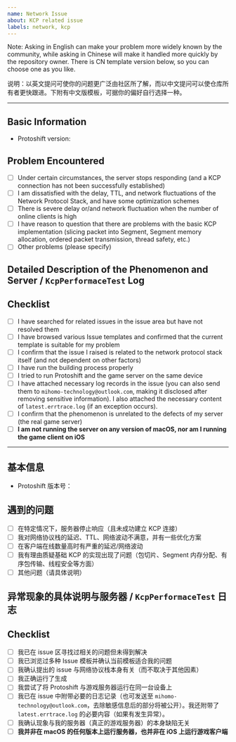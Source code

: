 ```yaml
---
name: Network Issue
about: KCP related issue
labels: network, kcp
---
```


Note: Asking in English can make your problem more widely known by the community, while asking in Chinese will make it handled more quickly by the repository owner. There is CN template version below, so you can choose one as you like.

说明：以英文提问可使你的问题更广泛由社区所了解，而以中文提问可以使仓库所有者更快跟进。下附有中文版模板，可据你的偏好自行选择一种。

------------------------------------

## Basic Information

- Protoshift version:

## Problem Encountered

- [ ] Under certain circumstances, the server stops responding (and a KCP connection has not been successfully established)
- [ ] I am dissatisfied with the delay, TTL, and network fluctuations of the Network Protocol Stack, and have some optimization schemes
- [ ] There is severe delay or/and network fluctuation when the number of online clients is high
- [ ] I have reason to question that there are problems with the basic KCP implementation (slicing packet into Segment, Segment memory allocation, ordered packet transmission, thread safety, etc.)
- [ ] Other problems (please specify)

## Detailed Description of the Phenomenon and Server / `KcpPerformaceTest` Log

## Checklist

- [ ] I have searched for related issues in the issue area but have not resolved them
- [ ] I have browsed various Issue templates and confirmed that the current template is suitable for my problem
- [ ] I confirm that the issue I raised is related to the network protocol stack itself (and not dependent on other factors)
- [ ] I have run the building process properly
- [ ] I tried to run Protoshift and the game server on the same device
- [ ] I have attached necessary log records in the issue (you can also send them to `mihomo-technology@outlook.com`, making it disclosed after removing sensitive information). I also attached the necessary content of `latest.errtrace.log` (if an exception occurs).
- [ ] I confirm that the phenomenon is unrelated to the defects of my server (the real game server)
- [ ] **I am not running the server on any version of macOS, nor am I running the game client on iOS**

----------------------------------

## 基本信息

- Protoshift 版本号：

## 遇到的问题

- [ ] 在特定情况下，服务器停止响应（且未成功建立 KCP 连接）
- [ ] 我对网络协议栈的延迟、TTL、网络波动不满意，并有一些优化方案
- [ ] 在客户端在线数量高时有严重的延迟/网络波动
- [ ] 我有理由质疑基础 KCP 的实现出现了问题（包切片、Segment 内存分配、有序包传输、线程安全等方面）
- [ ] 其他问题（请具体说明）

## 异常现象的具体说明与服务器 / `KcpPerformaceTest` 日志

## Checklist

- [ ] 我已在 issue 区寻找过相关的问题但未得到解决
- [ ] 我已浏览过多种 Issue 模板并确认当前模板适合我的问题
- [ ] 我确认提出的 issue 与网络协议栈本身有关（而不取决于其他因素）
- [ ] 我正确运行了生成
- [ ] 我尝试了将 Protoshift 与游戏服务器运行在同一台设备上
- [ ] 我已在 issue 中附带必要的日志记录（也可发送至 `mihomo-technology@outlook.com`，去除敏感信息后的部分将被公开）。我还附带了 `latest.errtrace.log` 的必要内容（如果有发生异常）。
- [ ] 我确认现象与我的服务器（真正的游戏服务器）的本身缺陷无关
- [ ] **我并非在 macOS 的任何版本上运行服务器，也并非在 iOS 上运行游戏客户端**
